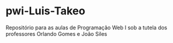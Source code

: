 # pwi-Luis-Takeo
Repositório para as aulas de Programação Web I sob a tutela dos professores Orlando Gomes e João Siles
